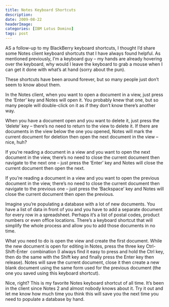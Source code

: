 ```yaml
---
title: Notes Keyboard Shortcuts
description: 
date: 2009-08-22
headerImage: 
categories: [IBM Lotus Domino]
tags: post
---
```


AS a follow-up to my BlackBerry keyboard shortcuts, I thought I’d share some Notes client keyboard shortcuts that I have always found helpful. As mentioned previously, I’m a keyboard guy – my hands are already hovering over the keyboard, why would I leave the keyboard to grab a mouse when I can get it done with what’s at hand (sorry about the pun).

These shortcuts have been around forever, but so many people just don’t seem to know about them.

In the Notes client, when you want to open a document in a view, just press the ‘Enter’ key and Notes will open it. You probably knew that one, but so many people will double-click on it as if they don’t know there’s another way.

When you have a document open and you want to delete it, just press the ‘delete’ key – there’s no need to return to the view to delete it. If there are documents in the view below the one you opened, Notes will mark the current document for deletion then open the next document in the view – nice, huh?

If you’re reading a document in a view and you want to open the next document in the view, there’s no need to close the current document then navigate to the next one – just press the ‘Enter’ key and Notes will close the current document then open the next.

If you’re reading a document in a view and you want to open the previous document in the view, there’s no need to close the current document then navigate to the previous one – just press the ‘Backspace’ key and Notes will close the current document then open the previous.

Imagine you’re populating a database with a lot of new documents. You have a list of data in front of you and you have to add a separate document for every row in a spreadsheet. Perhaps it’s a list of postal codes, product numbers or even office locations. There’s a keyboard shortcut that will simplify the whole process and allow you to add those documents in no time.

What you need to do is open the view and create the first document. While the new document is open for editing in Notes, press the three key Ctrl-Shift-Enter  combination (I always find it easy to press and hold the Ctrl key, then do the same with the Shift key and finally press the Enter key then release). Notes will save the current document, close it then create a new blank document using the same form used for the previous document (the one you saved using this keyboard shortcut).

Nice, right? This is my favorite Notes keyboard shortcut of all time. It’s been in the client since Notes 2 and almost nobody knows about it. Try it out and let me know how much time you think this will save you the next time you need to populate a database by hand.